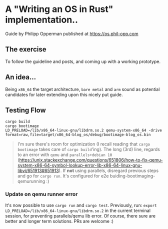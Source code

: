 # A "Writing an OS in Rust" implementation..
Guide by Philipp Opperman published at https://os.phil-opp.com

## The exercise
To follow the guideline and posts, and coming up with a working prototype.

## An idea...
Being `x86_64` the target architecture, `bare metal` and `arm` sound as potential candidates for later extending upon this nicely put guide.

## Testing Flow

```
cargo build
cargo bootimage
LD_PRELOAD=/lib/x86_64-linux-gnu/libdrm.so.2 qemu-system-x86_64 -drive format=raw,file=target/x86_64-blog_os/debug/bootimage-blog_os.bin
```

> I'm sure there's room for optimization (I recall reading that `cargo bootimage` takes care of `cargo build`'ing). The long (3rd) line, regards to an error with `qemu` and `parallels+debian 10` (https://unix.stackexchange.com/questions/651806/how-to-fix-qemu-system-x86-64-symbol-lookup-error-lib-x86-64-linux-gnu-libvi/651913#651913). If **not** using parallels, disregard previous steps and go for `cargo run`. It's configured for e2e buiding-bootimaging-qemurunning :)

### Update on qemu runner error
It's now possible to use `cargo run` and `cargo test`. Previously, run: `export LD_PRELOAD=/lib/x86_64-linux-gnu/libdrm.so.2` in the current terminal session, for preventing parallels/qemu lib error. Of course, there sure are better and longer term solutions. PRs are welcome :)
